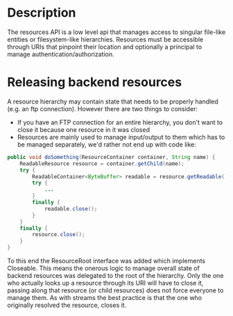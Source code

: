 # Description

The resources API is a low level api that manages access to singular file-like entities or filesystem-like hierarchies.
Resources must be accessible through URIs that pinpoint their location and optionally a principal to manage authentication/authorization.

# Releasing backend resources

A resource hierarchy may contain state that needs to be properly handled (e.g. an ftp connection).
However there are two things to consider:

- If you have an FTP connection for an entire hierarchy, you don't want to close it because one resource in it was closed
- Resources are mainly used to manage input/output to them which has to be managed separately, we'd rather not end up with code like:

```java
public void doSomething(ResourceContainer container, String name) {
	ReadableResource resource = container.getChild(name);
	try {
		ReadableContainer<ByteBuffer> readable = resource.getReadable();
		try {
			...
		}
		finally {
			readable.close();
		}
	}
	finally {
		resource.close();
	}
}
```

To this end the ResourceRoot interface was added which implements Closeable. 
This means the onerous logic to manage overall state of backend resources was delegated to the root of the hierarchy.
Only the one who actually looks up a resource through its URI will have to close it, passing along that resource (or child resources) does not force everyone to manage them.
As with streams the best practice is that the one who originally resolved the resource, closes it.
